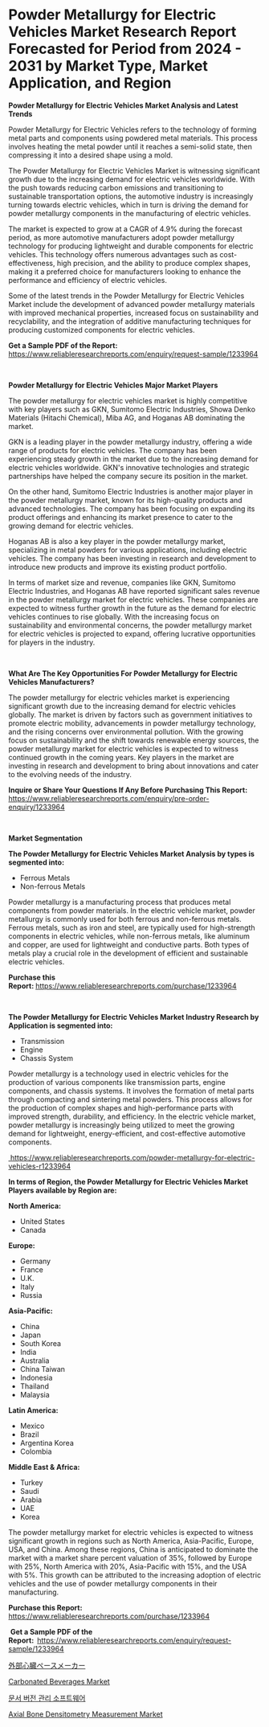 <p><h1>Powder Metallurgy for Electric Vehicles Market Research Report Forecasted for Period from 2024 -  2031 by Market Type, Market Application, and Region</h1></p><p><strong>Powder Metallurgy for Electric Vehicles Market Analysis and Latest Trends</strong></p>
<p><p>Powder Metallurgy for Electric Vehicles refers to the technology of forming metal parts and components using powdered metal materials. This process involves heating the metal powder until it reaches a semi-solid state, then compressing it into a desired shape using a mold.</p><p>The Powder Metallurgy for Electric Vehicles Market is witnessing significant growth due to the increasing demand for electric vehicles worldwide. With the push towards reducing carbon emissions and transitioning to sustainable transportation options, the automotive industry is increasingly turning towards electric vehicles, which in turn is driving the demand for powder metallurgy components in the manufacturing of electric vehicles.</p><p>The market is expected to grow at a CAGR of 4.9% during the forecast period, as more automotive manufacturers adopt powder metallurgy technology for producing lightweight and durable components for electric vehicles. This technology offers numerous advantages such as cost-effectiveness, high precision, and the ability to produce complex shapes, making it a preferred choice for manufacturers looking to enhance the performance and efficiency of electric vehicles.</p><p>Some of the latest trends in the Powder Metallurgy for Electric Vehicles Market include the development of advanced powder metallurgy materials with improved mechanical properties, increased focus on sustainability and recyclability, and the integration of additive manufacturing techniques for producing customized components for electric vehicles.</p></p>
<p><strong>Get a Sample PDF of the Report:&nbsp;</strong> <a href="https://www.reliableresearchreports.com/enquiry/request-sample/1233964">https://www.reliableresearchreports.com/enquiry/request-sample/1233964</a></p>
<p>&nbsp;</p>
<p><strong>Powder Metallurgy for Electric Vehicles Major Market Players</strong></p>
<p><p>The powder metallurgy for electric vehicles market is highly competitive with key players such as GKN, Sumitomo Electric Industries, Showa Denko Materials (Hitachi Chemical), Miba AG, and Hoganas AB dominating the market. </p><p>GKN is a leading player in the powder metallurgy industry, offering a wide range of products for electric vehicles. The company has been experiencing steady growth in the market due to the increasing demand for electric vehicles worldwide. GKN's innovative technologies and strategic partnerships have helped the company secure its position in the market.</p><p>On the other hand, Sumitomo Electric Industries is another major player in the powder metallurgy market, known for its high-quality products and advanced technologies. The company has been focusing on expanding its product offerings and enhancing its market presence to cater to the growing demand for electric vehicles.</p><p>Hoganas AB is also a key player in the powder metallurgy market, specializing in metal powders for various applications, including electric vehicles. The company has been investing in research and development to introduce new products and improve its existing product portfolio.</p><p>In terms of market size and revenue, companies like GKN, Sumitomo Electric Industries, and Hoganas AB have reported significant sales revenue in the powder metallurgy market for electric vehicles. These companies are expected to witness further growth in the future as the demand for electric vehicles continues to rise globally. With the increasing focus on sustainability and environmental concerns, the powder metallurgy market for electric vehicles is projected to expand, offering lucrative opportunities for players in the industry.</p></p>
<p>&nbsp;</p>
<p><strong>What Are The Key Opportunities For Powder Metallurgy for Electric Vehicles Manufacturers?</strong></p>
<p><p>The powder metallurgy for electric vehicles market is experiencing significant growth due to the increasing demand for electric vehicles globally. The market is driven by factors such as government initiatives to promote electric mobility, advancements in powder metallurgy technology, and the rising concerns over environmental pollution. With the growing focus on sustainability and the shift towards renewable energy sources, the powder metallurgy market for electric vehicles is expected to witness continued growth in the coming years. Key players in the market are investing in research and development to bring about innovations and cater to the evolving needs of the industry.</p></p>
<p><strong>Inquire or Share Your Questions If Any Before Purchasing This Report:</strong> <a href="https://www.reliableresearchreports.com/enquiry/pre-order-enquiry/1233964">https://www.reliableresearchreports.com/enquiry/pre-order-enquiry/1233964</a></p>
<p>&nbsp;</p>
<p><strong>Market Segmentation</strong></p>
<p><strong>The Powder Metallurgy for Electric Vehicles Market Analysis by types is segmented into:</strong></p>
<p><ul><li>Ferrous Metals</li><li>Non-ferrous Metals</li></ul></p>
<p><p>Powder metallurgy is a manufacturing process that produces metal components from powder materials. In the electric vehicle market, powder metallurgy is commonly used for both ferrous and non-ferrous metals. Ferrous metals, such as iron and steel, are typically used for high-strength components in electric vehicles, while non-ferrous metals, like aluminum and copper, are used for lightweight and conductive parts. Both types of metals play a crucial role in the development of efficient and sustainable electric vehicles.</p></p>
<p><strong>Purchase this Report:&nbsp;</strong><a href="https://www.reliableresearchreports.com/purchase/1233964">https://www.reliableresearchreports.com/purchase/1233964</a></p>
<p>&nbsp;</p>
<p><strong>The Powder Metallurgy for Electric Vehicles Market Industry Research by Application is segmented into:</strong></p>
<p><ul><li>Transmission</li><li>Engine</li><li>Chassis System</li></ul></p>
<p><p>Powder metallurgy is a technology used in electric vehicles for the production of various components like transmission parts, engine components, and chassis systems. It involves the formation of metal parts through compacting and sintering metal powders. This process allows for the production of complex shapes and high-performance parts with improved strength, durability, and efficiency. In the electric vehicle market, powder metallurgy is increasingly being utilized to meet the growing demand for lightweight, energy-efficient, and cost-effective automotive components.</p></p>
<p><a href="https://www.reliableresearchreports.com/powder-metallurgy-for-electric-vehicles-r1233964">&nbsp;https://www.reliableresearchreports.com/powder-metallurgy-for-electric-vehicles-r1233964</a></p>
<p><strong>In terms of Region, the Powder Metallurgy for Electric Vehicles Market Players available by Region are:</strong></p>
<p>
    <p> <strong> North America: </strong>
        <ul>
            <li>United States</li>
            <li>Canada</li>
        </ul>
        </p> 
    <p> <strong> Europe: </strong>
        <ul>
            <li>Germany</li>
            <li>France</li>
            <li>U.K.</li>
            <li>Italy</li>
            <li>Russia</li>
        </ul>
        </p> 
    <p> <strong> Asia-Pacific: </strong>
        <ul>
            <li>China</li>
            <li>Japan</li>
            <li>South Korea</li>
            <li>India</li>
            <li>Australia</li>
            <li>China Taiwan</li>
            <li>Indonesia</li>
            <li>Thailand</li>
            <li>Malaysia</li>
        </ul>
        </p> 
    <p> <strong> Latin America: </strong>
        <ul>
            <li>Mexico</li>
            <li>Brazil</li>
            <li>Argentina Korea</li>
            <li>Colombia</li>
        </ul>
        </p> 
    <p> <strong> Middle East & Africa: </strong>
        <ul>
            <li>Turkey</li>
            <li>Saudi</li>
            <li>Arabia</li>
            <li>UAE</li>
            <li>Korea</li>
        </ul>
    </p>
    </p>
<p><p>The powder metallurgy market for electric vehicles is expected to witness significant growth in regions such as North America, Asia-Pacific, Europe, USA, and China. Among these regions, China is anticipated to dominate the market with a market share percent valuation of 35%, followed by Europe with 25%, North America with 20%, Asia-Pacific with 15%, and the USA with 5%. This growth can be attributed to the increasing adoption of electric vehicles and the use of powder metallurgy components in their manufacturing.</p></p>
<p><strong>Purchase this Report: </strong><a href="https://www.reliableresearchreports.com/purchase/1233964">https://www.reliableresearchreports.com/purchase/1233964</a></p>
<p>&nbsp;<strong>Get a Sample PDF of the Report:&nbsp;&nbsp;</strong><a href="https://www.reliableresearchreports.com/enquiry/request-sample/1233964">https://www.reliableresearchreports.com/enquiry/request-sample/1233964</a></p>
<p><strong></strong></p>
<p><p><a href="https://github.com/LeoraEber/Market-Research-Report-List-2/blob/main/4825690127005.md">外部心臓ペースメーカー</a></p><p><a href="https://issuu.com/reportprime-2/docs/carbonated-beverages-market-size-2030.pptx">Carbonated Beverages Market</a></p><p><a href="https://github.com/victorsharp87978/Market-Research-Report-List-1/blob/main/7279711184243.md">문서 버전 관리 소프트웨어</a></p><p><a href="https://github.com/okotobwrhuteie/Market-Research-Report-List-3/blob/main/axial-bone-densitometry-measurement-market.md">Axial Bone Densitometry Measurement Market</a></p></p>